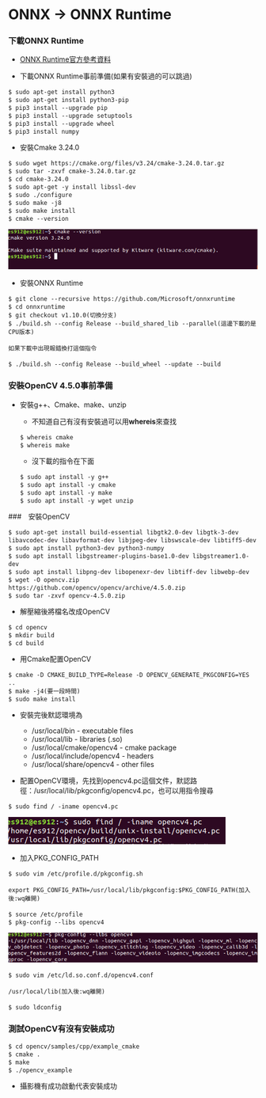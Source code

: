 ONNX -> ONNX Runtime
======

### 下載ONNX Runtime

+ [ONNX Runtime官方參考資料](https://github.com/Microsoft/onnxruntime)

+ 下載ONNX Runtime事前準備(如果有安裝過的可以跳過)

```
$ sudo apt-get install python3
$ sudo apt-get install python3-pip
$ pip3 install --upgrade pip
$ pip3 install --upgrade setuptools
$ pip3 install --upgrade wheel
$ pip3 install numpy
```
+ 安裝Cmake 3.24.0

```
$ sudo wget https://cmake.org/files/v3.24/cmake-3.24.0.tar.gz
$ sudo tar -zxvf cmake-3.24.0.tar.gz
$ cd cmake-3.24.0
$ sudo apt-get -y install libssl-dev
$ sudo ./configure
$ sudo make -j8 
$ sudo make install
$ cmake --version
```

![alt](Image/1.png)

+ 安裝ONNX Runtime

```
$ git clone --recursive https://github.com/Microsoft/onnxruntime
$ cd onnxruntime
$ git checkout v1.10.0(切換分支)
$ ./build.sh --config Release --build_shared_lib --parallel(這邊下載的是CPU版本)

如果下載中出現報錯換打這個指令

$ ./build.sh --config Release --build_wheel --update --build
```

### 安裝OpenCV 4.5.0事前準備

+ 安裝g++、Cmake、make、unzip

    + 不知道自己有沒有安裝過可以用**whereis**來查找
    
    ```
    $ whereis cmake
    $ whereis make
    ``` 

    + 沒下載的指令在下面
    
    ```
    $ sudo apt install -y g++
    $ sudo apt install -y cmake
    $ sudo apt install -y make
    $ sudo apt install -y wget unzip
    ```
###　安裝OpenCV

```
$ sudo apt-get install build-essential libgtk2.0-dev libgtk-3-dev libavcodec-dev libavformat-dev libjpeg-dev libswscale-dev libtiff5-dev
$ sudo apt install python3-dev python3-numpy
$ sudo apt install libgstreamer-plugins-base1.0-dev libgstreamer1.0-dev
$ sudo apt install libpng-dev libopenexr-dev libtiff-dev libwebp-dev
$ wget -O opencv.zip https://github.com/opencv/opencv/archive/4.5.0.zip
$ sudo tar -zxvf opencv-4.5.0.zip
```
+ 解壓縮後將檔名改成OpenCV

```
$ cd opencv
$ mkdir build
$ cd build
```

+ 用Cmake配置OpenCV

```
$ cmake -D CMAKE_BUILD_TYPE=Release -D OPENCV_GENERATE_PKGCONFIG=YES ..
$ make -j4(要一段時間)
$ sudo make install
```

+ 安裝完後默認環境為

    + /usr/local/bin - executable files
    + /usr/local/lib - libraries (.so)
    + /usr/local/cmake/opencv4 - cmake package
    + /usr/local/include/opencv4 - headers
    + /usr/local/share/opencv4 - other files 

+ 配置OpenCV環境，先找到opencv4.pc這個文件，默認路徑：/usr/local/lib/pkgconfig/opencv4.pc，也可以用指令搜尋

```
$ sudo find / -iname opencv4.pc
```
![alt](Image/2.png)

+ 加入PKG_CONFIG_PATH

```
$ sudo vim /etc/profile.d/pkgconfig.sh

export PKG_CONFIG_PATH=/usr/local/lib/pkgconfig:$PKG_CONFIG_PATH(加入後:wq離開)

$ source /etc/profile
$ pkg-config --libs opencv4
```
![alt](Image/3.png)

```
$ sudo vim /etc/ld.so.conf.d/opencv4.conf

/usr/local/lib(加入後:wq離開)

$ sudo ldconfig
```

### 測試OpenCV有沒有安裝成功

```
$ cd opencv/samples/cpp/example_cmake
$ cmake .
$ make
$ ./opencv_example
```

+ 攝影機有成功啟動代表安裝成功


